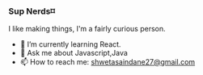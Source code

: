 ### Sup Nerds⌑

I like making things, I'm a fairly curious person.

- 🌱 I’m currently learning React.
- 💬 Ask me about Javascript,Java
- 📫 How to reach me: shwetasaindane27@gmail.com

